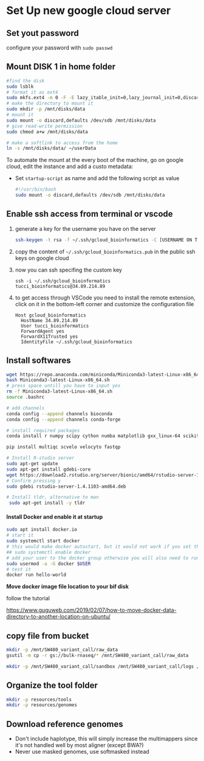 # Set Up new google cloud server

## Set yout password

configure your password with `sudo passwd`

## Mount DISK 1 in home folder

```bash
#find the disk
sudo lsblk
# format it as ext4
sudo mkfs.ext4 -m 0 -F -E lazy_itable_init=0,lazy_journal_init=0,discard /dev/sdb
# make the directory to mount it
sudo mkdir -p /mnt/disks/data
# mount it 
sudo mount -o discard,defaults /dev/sdb /mnt/disks/data
# give read-write permission
sudo chmod a+w /mnt/disks/data

# make a softlink to access from the home
ln -s /mnt/disks/data/ ~/userData
```

To automate the mount at the every boot of the machine, go on google cloud, edit the instance and add a custo metadata:

- Set `startup-script` as name and add the following script as value

  ```bash
  #!/usr/bin/bash
  sudo mount -o discard,defaults /dev/sdb /mnt/disks/data
  ```

## Enable ssh access from terminal or vscode

1. generate a key for the username you have on the server

   ```bash
   ssh-keygen -t rsa -f ~/.ssh/gcloud_bioinformatics -C [USERNAME ON THE SERVER]
   ```

2. copy the content of `~/.ssh/gcloud_bioinformatics.pub` in the public ssh keys on google cloud

3. now you can ssh specifing the custom key

   `ssh -i ~/.ssh/gcloud_bioinformatics tucci_bioinformatics@34.89.214.89`

4. to get access through VSCode you need to install the remote extension, click on it in the bottom-left corner and customize the configuration file

   ```
   Host gcloud_bioinformatics
     HostName 34.89.214.89
     User tucci_bioinformatics
     ForwardAgent yes
     ForwardX11Trusted yes
     IdentityFile ~/.ssh/gcloud_bioinformatics
   ```

## Install softwares

```bash
wget https://repo.anaconda.com/miniconda/Miniconda3-latest-Linux-x86_64.sh
bash Miniconda3-latest-Linux-x86_64.sh
# press space untill you have to input yes
rm -f Miniconda3-latest-Linux-x86_64.sh
source .bashrc

# add channels
conda config --append channels bioconda
conda config --append channels conda-forge

# install required packages
conda install r numpy scipy cython numba matplotlib gxx_linux-64 scikit-learn h5py click bamtools parallel samtools bowtie jupyter nextflow nf-core notebook picard sra-tools vcftools igv loompy trim-galore fastqc r-base -y

pip install multiqc scvelo velocyto fastqp

# Install R-studio server
sudo apt-get update
sudo apt-get install gdebi-core
wget https://download2.rstudio.org/server/bionic/amd64/rstudio-server-1.4.1103-amd64.deb
# Confirm pressing y
sudo gdebi rstudio-server-1.4.1103-amd64.deb

# Install tldr, alternative to man
 sudo apt-get install -y tldr
```

#### Install Docker and enable it at startup

```bash
sudo apt install docker.io
# start it 
sudo systemctl start docker
# this would make docker autostart, but it would not work if you set the container image on an attached disk that gets mounted every time
## sudo systemctl enable docker
# add your user to the docker group otherwise you will also need to run it with sudo
sudo usermod -a -G docker $USER
# test it  
docker run hello-world
```

**Move docker image file location to your bif disk**

follow the tutorial

https://www.guguweb.com/2019/02/07/how-to-move-docker-data-directory-to-another-location-on-ubuntu/

## copy file from bucket

```bash
mkdir -p /mnt/SW480_variant_call/raw_data
gsutil -m cp -r gs://bulk-rnaseq/* /mnt/SW480_variant_call/raw_data

mkdir -p /mnt/SW480_variant_call/sandbox /mnt/SW480_variant_call/logs /mnt/SW480_variant_call/scripts
```

## Organize the tool folder

```bash
mkdir -p resources/tools
mkdir -p resources/genomes
```

## Download reference genomes

- Don't include haplotype, this will simply increase the multimappers since it's not handled well by most aligner (except BWA?)
- Never use masked genomes, use softmasked instead